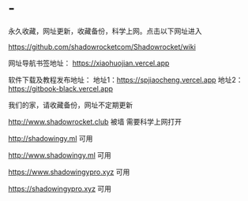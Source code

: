 # -
永久收藏，网址更新，收藏备份，科学上网。点击以下网址进入

https://github.com/shadowrocketcom/Shadowrocket/wiki

网址导航书签地址：
https://xiaohuojian.vercel.app

软件下载及教程发布地址：
地址1：https://spjiaocheng.vercel.app
地址2：https://gitbook-black.vercel.app

我们的家，请收藏备份，网址不定期更新

http://www.shadowrocket.club 被墙 需要科学上网打开

http://shadowingy.ml 可用

http://www.shadowingy.ml 可用

https://www.shadowingypro.xyz 可用

https://shadowingypro.xyz 可用 
